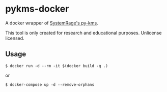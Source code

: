 pykms-docker
============

A docker wrapper of [SystemRage's py-kms](https://github.com/SystemRage/py-kms).

This tool is only created for research and educational purposes. Unlicense licensed.

## Usage

```
$ docker run -d --rm -it $(docker build -q .)
```

or

```
$ docker-compose up -d --remove-orphans
```
